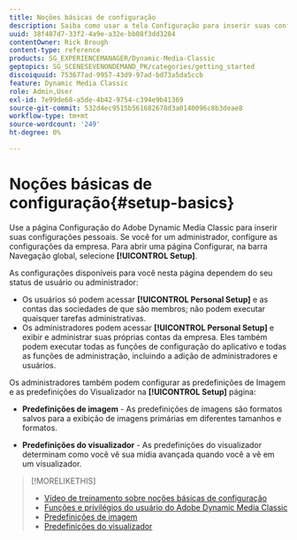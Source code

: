 ```yaml
---
title: Noções básicas de configuração
description: Saiba como usar a tela Configuração para inserir suas configurações pessoais no Adobe Dynamic Media Classic. Se você for um administrador, configure as configurações da empresa.
uuid: 38f487d7-33f2-4a9e-a32e-bb08f3dd3284
contentOwner: Rick Brough
content-type: reference
products: SG_EXPERIENCEMANAGER/Dynamic-Media-Classic
geptopics: SG_SCENESEVENONDEMAND_PK/categories/getting_started
discoiquuid: 753677ad-9957-43d9-97ad-bd73a5da5ccb
feature: Dynamic Media Classic
role: Admin,User
exl-id: 7e99de68-a5de-4b42-9754-c394e9b41369
source-git-commit: 532d4ec9515b561682678d3a0140096c8b3deae8
workflow-type: tm+mt
source-wordcount: '249'
ht-degree: 0%

---
```


# Noções básicas de configuração{#setup-basics}

Use a página Configuração do Adobe Dynamic Media Classic para inserir suas configurações pessoais. Se você for um administrador, configure as configurações da empresa. Para abrir uma página Configurar, na barra Navegação global, selecione **[!UICONTROL Setup]**.

As configurações disponíveis para você nesta página dependem do seu status de usuário ou administrador:

* Os usuários só podem acessar **[!UICONTROL Personal Setup]** e as contas das sociedades de que são membros; não podem executar quaisquer tarefas administrativas.
* Os administradores podem acessar **[!UICONTROL Personal Setup]** e exibir e administrar suas próprias contas da empresa. Eles também podem executar todas as funções de configuração do aplicativo e todas as funções de administração, incluindo a adição de administradores e usuários.

Os administradores também podem configurar as predefinições de Imagem e as predefinições do Visualizador na **[!UICONTROL Setup]** página:

* **Predefinições de imagem** - As predefinições de imagens são formatos salvos para a exibição de imagens primárias em diferentes tamanhos e formatos.

* **Predefinições do visualizador** - As predefinições do visualizador determinam como você vê sua mídia avançada quando você a vê em um visualizador.

>[!MORELIKETHIS]
>
>* [Vídeo de treinamento sobre noções básicas de configuração](https://s7d5.scene7.com/s7viewers/html5/VideoViewer.html?videoserverurl=https://s7d5.scene7.com/is/content/&amp;emailurl=https://s7d5.scene7.com/s7/emailFriend&amp;serverUrl=https://s7d5.scene7.com/is/image/&amp;config=Scene7SharedAssets/Universal_HTML5_Video&amp;contenturl=https://s7d5.scene7.com/skins/&amp;asset=S7tutorials/573_Setup%20Basics_converted%20renamed_Getting%20Started-AVS)
>* [Funções e privilégios do usuário do Adobe Dynamic Media Classic](administration-setup.md#user_administration)
>* [Predefinições de imagem](application-setup.md#image_presets)
>* [Predefinições do visualizador](application-setup.md#viewer_presets)

